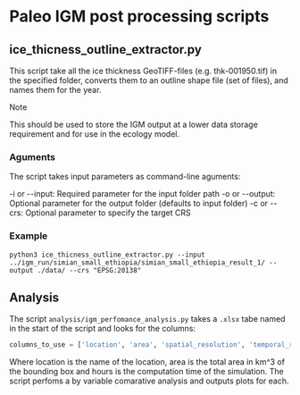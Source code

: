 # Paleo IGM post processing scripts

## ice_thicness_outline_extractor.py
This script take all the ice thickness GeoTIFF-files (e.g. thk-001950.tif) in the specified folder, converts them to an outline shape file (set of files), and names them for the year. 

> [!NOTE]
> This should be used to store the IGM output at a lower data storage requirement and for use in the ecology model.  

### Aguments
The script takes input parameters as command-line aguments:

-i or --input: Required parameter for the input folder path
-o or --output: Optional parameter for the output folder (defaults to input folder)
-c or --crs: Optional parameter to specify the target CRS

### Example
```shell
python3 ice_thicness_outline_extractor.py --input ../igm_run/simian_small_ethiopia/simian_small_ethiopia_result_1/ --output ./data/ --crs "EPSG:20138"
```

## Analysis
The script `analysis/igm_perfomance_analysis.py` takes a `.xlsx` tabe named in the start of the script and looks for the columns:
```python
columns_to_use = ['location', 'area', 'spatial_resolution', 'temporal_resolution', 'simulated_years', 'hours']
```

Where location is the name of the location, area is the total area in km^3 of the bounding box and hours is the computation time of the simulation. The script perfoms a by variable comarative analysis and outputs plots for each. 



